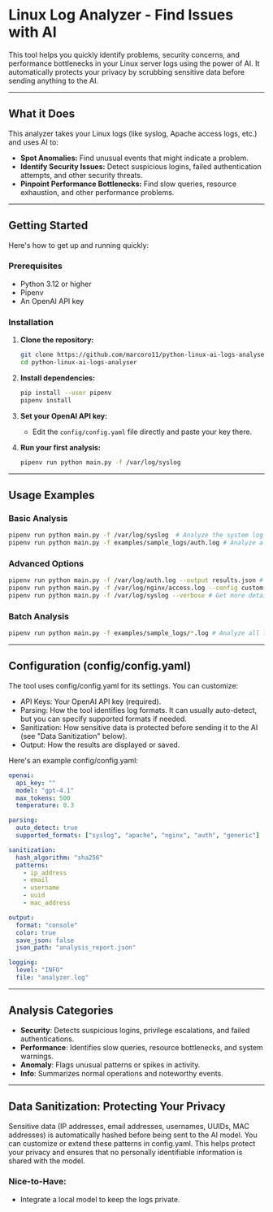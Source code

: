 # Linux Log Analyzer - Find Issues with AI

This tool helps you quickly identify problems, security concerns, and performance bottlenecks in your Linux server logs using the power of AI.  It automatically protects your privacy by scrubbing sensitive data before sending anything to the AI.

---

## What it Does

This analyzer takes your Linux logs (like syslog, Apache access logs, etc.) and uses AI to:

*   **Spot Anomalies:**  Find unusual events that might indicate a problem.
*   **Identify Security Issues:** Detect suspicious logins, failed authentication attempts, and other security threats.
*   **Pinpoint Performance Bottlenecks:**  Find slow queries, resource exhaustion, and other performance problems.

---

## Getting Started

Here's how to get up and running quickly:

### Prerequisites

*   Python 3.12 or higher
*   Pipenv
*   An OpenAI API key

### Installation

1.  **Clone the repository:**
    ```bash
    git clone https://github.com/marcoro11/python-linux-ai-logs-analyser.git
    cd python-linux-ai-logs-analyser
    ```

2.  **Install dependencies:**
    ```bash
    pip install --user pipenv
    pipenv install
    ```

3.  **Set your OpenAI API key:**
    *   Edit the `config/config.yaml` file directly and paste your key there.

4.  **Run your first analysis:**
    ```bash
    pipenv run python main.py -f /var/log/syslog
    ```

---
## Usage Examples

### Basic Analysis

```bash
pipenv run python main.py -f /var/log/syslog  # Analyze the system log
pipenv run python main.py -f examples/sample_logs/auth.log # Analyze a sample auth log
```

### Advanced Options
```bash
pipenv run python main.py -f /var/log/auth.log --output results.json # Save the output to a JSON file
pipenv run python main.py -f /var/log/nginx/access.log --config custom-config.yaml # Use a different configuration file
pipenv run python main.py -f /var/log/syslog --verbose # Get more detailed output
```

### Batch Analysis
```bash
pipenv run python main.py -f examples/sample_logs/*.log # Analyze all log files in the sample directory
```
---

## Configuration (config/config.yaml)
The tool uses config/config.yaml for its settings.  You can customize:

- API Keys: Your OpenAI API key (required).
- Parsing: How the tool identifies log formats. It can usually auto-detect, but you can specify supported formats if needed.
- Sanitization: How sensitive data is protected before sending it to the AI (see "Data Sanitization" below).
- Output: How the results are displayed or saved.

Here's an example config/config.yaml:

```yaml
openai:
  api_key: ""
  model: "gpt-4.1"
  max_tokens: 500
  temperature: 0.3

parsing:
  auto_detect: true
  supported_formats: ["syslog", "apache", "nginx", "auth", "generic"]

sanitization:
  hash_algorithm: "sha256"
  patterns:
    - ip_address
    - email
    - username
    - uuid
    - mac_address

output:
  format: "console"
  color: true
  save_json: false
  json_path: "analysis_report.json"

logging:
  level: "INFO"
  file: "analyzer.log"
```

---

## Analysis Categories

- **Security**: Detects suspicious logins, privilege escalations, and failed authentications.
- **Performance**: Identifies slow queries, resource bottlenecks, and system warnings.
- **Anomaly**: Flags unusual patterns or spikes in activity.
- **Info**: Summarizes normal operations and noteworthy events.

---

## Data Sanitization: Protecting Your Privacy

Sensitive data (IP addresses, email addresses, usernames, UUIDs, MAC addresses) is automatically hashed before being sent to the AI model. You can customize or extend these patterns in config.yaml. This helps protect your privacy and ensures that no personally identifiable information is shared with the model.

### Nice-to-Have:
- Integrate a local model to keep the logs private.